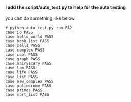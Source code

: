 #### I add the script/auto_test.py to help for the auto testing
you can do something like below

```
# python auto_test.py run PA2
case io PASS
case hello_world PASS
case book_list PASS
case cells PASS
case complex PASS
case cool PASS
case graph PASS
case hairyscary PASS
case lam PASS
case life PASS
case list PASS
case new_complex PASS
case palindrome PASS
case primes PASS
case sort_list PASS
```